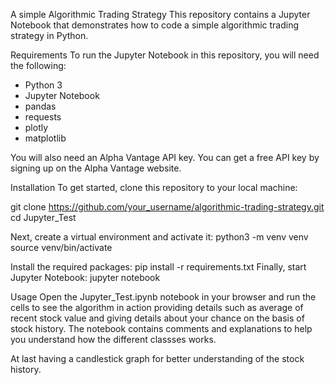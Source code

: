 A simple Algorithmic Trading Strategy
This repository contains a Jupyter Notebook that demonstrates how to code a simple algorithmic trading strategy in Python.
 
Requirements
To run the Jupyter Notebook in this repository, you will need the following:

* Python 3
* Jupyter Notebook
* pandas
* requests
* plotly
* matplotlib

You will also need an Alpha Vantage API key. You can get a free API key by signing up on the Alpha Vantage website.

Installation
To get started, clone this repository to your local machine:

git clone https://github.com/your_username/algorithmic-trading-strategy.git
cd Jupyter_Test

Next, create a virtual environment and activate it:
python3 -m venv venv
source venv/bin/activate

Install the required packages:
pip install -r requirements.txt
Finally, start Jupyter Notebook: jupyter notebook

Usage
Open the Jupyter_Test.ipynb notebook in your browser and run the cells to see the algorithm in action providing details such as average of recent stock value and giving details about your chance on the basis of stock history. The notebook contains comments and explanations to help you understand how the different classses works.

At last having a candlestick graph for better  understanding of the stock history.
